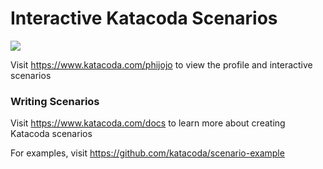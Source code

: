 # Interactive Katacoda Scenarios

[![](http://shields.katacoda.com/katacoda/phijojo/count.svg)](https://www.katacoda.com/phijojo "Get your profile on Katacoda.com")

Visit https://www.katacoda.com/phijojo to view the profile and interactive scenarios

### Writing Scenarios
Visit https://www.katacoda.com/docs to learn more about creating Katacoda scenarios

For examples, visit https://github.com/katacoda/scenario-example
